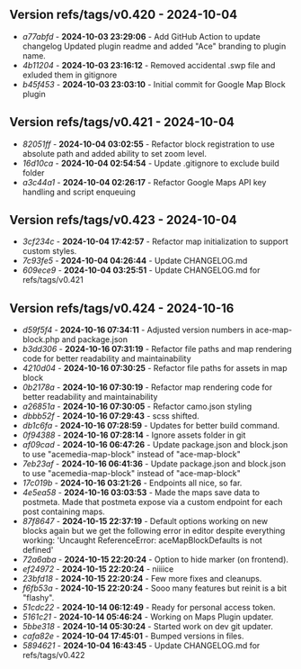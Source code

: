 ## Version refs/tags/v0.420 - 2024-10-04
* _a77abfd_ - **2024-10-03 23:29:06** - Add GitHub Action to update changelog Updated plugin readme and added "Ace" branding to plugin name.
* _4b11204_ - **2024-10-03 23:16:12** - Removed accidental .swp file and exluded them in gitignore
* _b45f453_ - **2024-10-03 23:03:10** - Initial commit for Google Map Block plugin
## Version refs/tags/v0.421 - 2024-10-04
* _82051ff_ - **2024-10-04 03:02:55** - Refactor block registration to use absolute path and added ability to set zoom level.
* _16d10ca_ - **2024-10-04 02:54:54** - Update .gitignore to exclude build folder
* _a3c44a1_ - **2024-10-04 02:26:17** - Refactor Google Maps API key handling and script enqueuing
## Version refs/tags/v0.423 - 2024-10-04
* _3cf234c_ - **2024-10-04 17:42:57** - Refactor map initialization to support custom styles.
* _7c93fe5_ - **2024-10-04 04:26:44** - Update CHANGELOG.md
* _609ece9_ - **2024-10-04 03:25:51** - Update CHANGELOG.md for refs/tags/v0.421
## Version refs/tags/v0.424 - 2024-10-16
* _d59f5f4_ - **2024-10-16 07:34:11** - Adjusted version numbers in ace-map-block.php and package.json
* _b3dd306_ - **2024-10-16 07:31:19** - Refactor file paths and map rendering code for better readability and maintainability
* _4210d04_ - **2024-10-16 07:30:25** - Refactor file paths for assets in map block
* _0b2178a_ - **2024-10-16 07:30:19** - Refactor map rendering code for better readability and maintainability
* _a26851a_ - **2024-10-16 07:30:05** - Refactor camo.json styling
* _dbbb52f_ - **2024-10-16 07:29:43** - scss shifted.
* _db1c6fa_ - **2024-10-16 07:28:59** - Updates for better build command.
* _0f94388_ - **2024-10-16 07:28:14** - Ignore assets folder in git
* _af09cad_ - **2024-10-16 06:47:26** - Update package.json and block.json to use "acemedia-map-block" instead of "ace-map-block"
* _7eb23af_ - **2024-10-16 06:41:36** - Update package.json and block.json to use "acemedia-map-block" instead of "ace-map-block"
* _17c019b_ - **2024-10-16 03:21:26** - Endpoints all nice, so far.
* _4e5ea58_ - **2024-10-16 03:03:53** - Made the maps save data to postmeta. Made that postmeta expose via a custom endpoint for each post containing maps.
* _87f8647_ - **2024-10-15 22:37:19** - Default options working on new blocks again but we get the following error in editor despite everything working: 'Uncaught ReferenceError: aceMapBlockDefaults is not defined'
* _72a6aba_ - **2024-10-15 22:20:24** - Option to hide marker (on frontend).
* _ef24972_ - **2024-10-15 22:20:24** - niiiice
* _23bfd18_ - **2024-10-15 22:20:24** - Few more fixes and cleanups.
* _f6fb53a_ - **2024-10-15 22:20:24** - Sooo many features but reinit is a bit "flashy".
* _51cdc22_ - **2024-10-14 06:12:49** - Ready for personal access token.
* _5161c21_ - **2024-10-14 05:46:24** - Working on Maps Plugin updater.
* _5bbe318_ - **2024-10-14 05:30:24** - Started work on dev git updater.
* _cafa82e_ - **2024-10-04 17:45:01** - Bumped versions in files.
* _5894621_ - **2024-10-04 16:43:45** - Update CHANGELOG.md for refs/tags/v0.422

